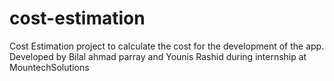 # cost-estimation
Cost Estimation project to calculate the cost for the development of the app.
Developed by Bilal ahmad parray and Younis Rashid during  internship at MountechSolutions
